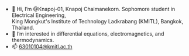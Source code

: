 - 👋 Hi, I’m @Knapoj-01, Knapoj Chaimanekorn. Sophomore student in Electrical Engineering,  
King Mongkut's Institute of Technology Ladkrabang (KMITL), Bangkok, Thailand.
- 🌱 I’m interested in differential equations, electromagnetics, and thermodynamics.
- 📫 63010104@kmitl.ac.th

<!---
Knapoj-01/Knapoj-01 is a ✨ special ✨ repository because its `README.md` (this file) appears on your GitHub profile.
You can click the Preview link to take a look at your changes.
--->
